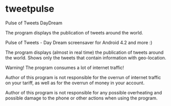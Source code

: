 # tweetpulse

Pulse of Tweets DayDream

The program displays the publication of tweets around the world.

Pulse of Tweets - Day Dream screensaver for Android 4.2 and more :)

The program displays (almost in real time) the publication of tweets around the world. 
Shows only the tweets that contain information with geo-location.

Warning! The program consumes a lot of internet traffic!

Author of this program is not responsible for the overrun of internet traffic on your tariff, 
as well as for the overrun of money in your account.

Author of this program is not responsible for any possible overheating and possible damage 
to the phone or other actions when using the program.
